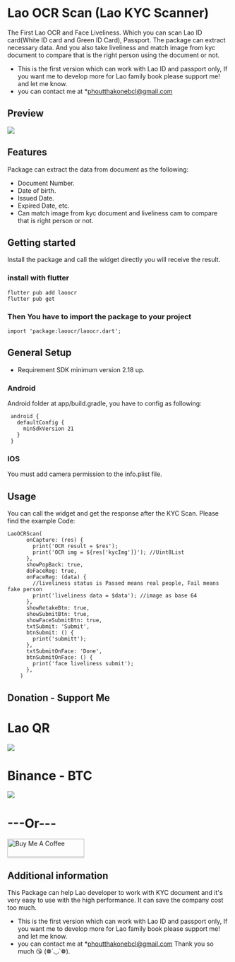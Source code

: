 # Lao OCR Scan (Lao KYC Scanner)

The First Lao OCR and Face Liveliness. Which you can scan Lao ID card(White ID card and Green ID Card), Passport.
The package can extract necessary data.
And you also take liveliness and match image from kyc document to compare that is the right person using the document or not.

- This is the first version which can work with Lao ID and passport only, If you want me to develop more for Lao family book please support me! and let me know.
- you can contact me at *phoutthakonebcl@gmail.com

## Preview
![](https://github.com/Tonhbcl28/laoocr/blob/main/assets/images/laoocr.gif?raw=true)

## Features
Package can extract the data from document as the following:
- Document Number.
- Date of birth.
- Issued Date.
- Expired Date, etc.
- Can match image from kyc document and liveliness cam to compare that is right person or not.

## Getting started
Install the package and call the widget directly you will receive the result.
### install with flutter
```
flutter pub add laoocr
flutter pub get
```
### Then You have to import the package to your project
```
import 'package:laoocr/laoocr.dart';
```

## General Setup
- Requirement SDK minimum version 2.18 up.
### Android
Android folder at app/build.gradle, you have to config as following:

```
 android {
   defaultConfig {
     minSdkVersion 21
   }
 }  
```

### IOS
You must add camera permission to the info.plist file.

## Usage
You can call the widget and get the response after the KYC Scan.
Please find the example Code:
```
LaoOCRScan(
      onCapture: (res) {
        print('OCR result = $res');
        print('OCR img = ${res['kycImg']}'); //Uint8List
      },
      showPopBack: true,
      doFaceReg: true,
      onFaceReg: (data) {
        //liveliness status is Passed means real people, Fail means fake person
        print('liveliness data = $data'); //image as base 64
      },
      showRetakeBtn: true,
      showSubmitBtn: true,
      showFaceSubmitBtn: true,
      txtSubmit: 'Submit',
      btnSubmit: () {
        print('submitt');
      },
      txtSubmitOnFace: 'Done',
      btnSubmitOnFace: () {
        print('face liveliness submit');
      },
    )
```

## Donation - Support Me
# Lao QR
![](https://github.com/Tonhbcl28/laoocr/blob/main/assets/images/supportme.jpg?raw=true)
# Binance - BTC
![](https://github.com/Tonhbcl28/laoocr/blob/main/assets/images/binance.jpg?raw=true)

# ---Or---
<a href="https://www.buymeacoffee.com/phoutthako7" target="_blank"><img src="https://www.buymeacoffee.com/assets/img/custom_images/orange_img.png" alt="Buy Me A Coffee" style="height: 41px !important;width: 174px !important;box-shadow: 0px 3px 2px 0px rgba(190, 190, 190, 0.5) !important;-webkit-box-shadow: 0px 3px 2px 0px rgba(190, 190, 190, 0.5) !important;" ></a>

## Additional information
This Package can help Lao developer to work with KYC document and it's very easy to use with the high performance.
It can save the company cost too much.
- This is the first version which can work with Lao ID and passport only, If you want me to develop more for Lao family book please support me! and let me know.
- you can contact me at *phoutthakonebcl@gmail.com
  Thank you so much 😘 (❁´◡`❁).
